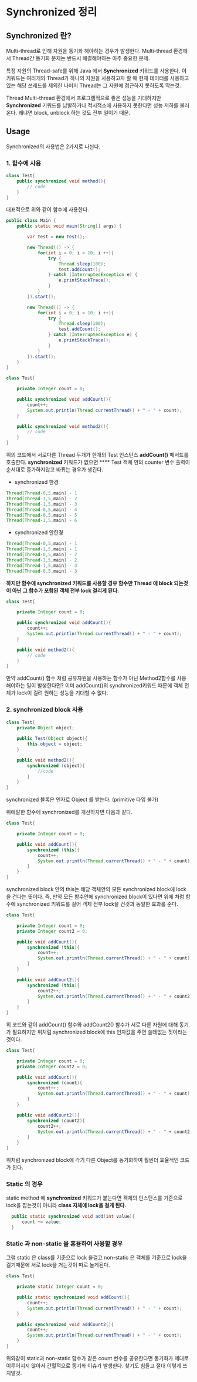 # Synchronized 정리

## Synchronized 란?

Multi-thread로 인해 자원을 동기화 해야하는 경우가 발생한다. Multi-thread 환경에서 Thread간 동기화 문제는 반드시 해결해야하는 아주 중요한 문제.&#x20;

특정 자원의 Thread-safe를 위해 Java 에서 **Synchronized** 키워드를 사용한다. 이 키워드는 여러개의 Thread가 하나의 자원을 사용하고자 할 때 현재 데이터를 사용하고 있는 해당 쓰레드를 제외한 나머지 Thread는 그 자원에 접근하지 못하도록 막는것.

Thread Multi-thread 환경에서 프로그램적으로 좋은 성능을 기대하지만 **Synchronized** 키워드를 남발하거나 적시적소에 사용하지 못한다면 성능 저하를 불러온다. 왜냐면 block, unblock 하는 것도 전부 일이기 때문.

## Usage

Synchronized의 사용법은 2가지로 나뉜다.

### 1. 함수에 사용

```java
class Test{
    public synchronized void method(){
        // code
    }
}
```

대표적으로 위와 같이 함수에 사용한다.

```java
public class Main {
    public static void main(String[] args) {

        var test = new Test();

        new Thread(() -> {
            for(int i = 0; i < 10; i ++){
                try {
                    Thread.sleep(100);
                    test.addCount();
                } catch (InterruptedException e) {
                    e.printStackTrace();
                }
            }
        }).start();

        new Thread(() -> {
            for(int i = 0; i < 10; i ++){
                try {
                    Thread.sleep(100);
                    test.addCount();
                } catch (InterruptedException e) {
                    e.printStackTrace();
                }
            }
        }).start();
    }
}

class Test{

    private Integer count = 0;

    public synchronized void addCount(){
        count++;
        System.out.println(Thread.currentThread() + " - " + count);
    }

    public synchronized void method2(){
        // code
    }
}
```

위의 코드에서 서로다른 Thread 두개가 한개의 Test 인스턴스 **addCount()** 메서드를 호출한다.  **synchronized** 키워드가 없으면 **** Test 객체 안의 counter 변수 출력이 순서대로 증가하지않고 바뀌는 경우가 생긴다.

* synchronized 한경

```java
Thread[Thread-0,5,main] - 1
Thread[Thread-1,5,main] - 2
Thread[Thread-1,5,main] - 3
Thread[Thread-0,5,main] - 4
Thread[Thread-0,5,main] - 5
Thread[Thread-1,5,main] - 6
```

* synchronized 안한경

```java
Thread[Thread-0,5,main] - 1
Thread[Thread-1,5,main] - 1
Thread[Thread-0,5,main] - 2
Thread[Thread-1,5,main] - 2
Thread[Thread-1,5,main] - 3
Thread[Thread-0,5,main] - 3
```

**하지만 함수에 synchronized 키워드를 사용할 경우 함수만 Thread 에 block 되는것이 아닌 그 함수가 포함된 객체 전부 lock 걸리게 된다.**&#x20;

```java
class Test{

    private Integer count = 0;

    public synchronized void addCount(){
        count++;
        System.out.println(Thread.currentThread() + " - " + count);
    }

    public void method2(){
        // code
    }
}
```

만약 addCount() 함수 처럼 공유자원을 사용하는 함수가 아닌 Method2함수를 사용해야하는 일이 발생한다면? 이미 addCount()의 synchronized키워드 때문에 객체 전체가 lock이 걸려 원하는 성능을 기대할 수 없다.

### 2. **synchronized block 사용**

```java
class Test{
    private Object object;
    
    public Test(Object object){
        this.object = object;
    }

    public void method2(){
        synchronized (object){
            //code
        }
    }
}
```

synchronized 블록은 인자로 Object 를 받는다. (primitive 타입 불가)

위에말한 함수에 synchronized를 개선하자면 다음과 같다.

```java
class Test{

    private Integer count = 0;

    public void addCount(){
        synchronized (this){
            count++;
            System.out.println(Thread.currentThread() + " - " + count);
        }
    }
}
```

synchronized block 안의 this는 해당 객체안의 모든 synchronized block에 lock을 건다는 뜻이다. 즉, 만약 모든 함수안에 synchronized block이 있다면 위에 처럼 함수에 synchronized 키워드를 걸어 객체 전부 lock을 건것과 동일한 효과를 준다.

```java
class Test{

    private Integer count = 0;
    private Integer count2 = 0;

    public void addCount(){
        synchronized (this){
            count++;
            System.out.println(Thread.currentThread() + " - " + count);
        }
    }

    public void addCount2(){
        synchronized (this){
            count2++;
            System.out.println(Thread.currentThread() + " - " + count2);
        }
    }
}
```

위 코드와 같이 addCount() 함수와 addCount2() 함수가 서로 다른 자원에 대해 동기가 필요하지만 위처럼 synchronized block에 this 인자값을 주면 쓸데없는 짓이라는 것이다.

```java
class Test{

    private Integer count = 0;
    private Integer count2 = 0;

    public void addCount(){
        synchronized (count){
            count++;
            System.out.println(Thread.currentThread() + " - " + count);
        }
    }

    public void addCount2(){
        synchronized (count2){
            count2++;
            System.out.println(Thread.currentThread() + " - " + count2);
        }
    }
}
```

위처럼 synchronized block에 각기 다른 Object를 동기화하여 훨씬더 효율적인 코드가 된다.

### Static 의 경우

static method 에 **synchronized** 키워드가 붙는다면 객체의 인스턴스를 기준으로 lock을 잡는것이 아니라 **class 자체에 lock을 걸게 된다.**

```java
  public static synchronized void add(int value){
      count += value;
  }
```

### Static 과 non-static 을 혼용하여 사용할 경우

그럼 static 은 class를 기준으로 lock 을걸고 non-static 은 객체를 기준으로 lock을 걸기때문에 서로 lock을 거는것이 따로 놀게된다.

```java
class Test{

    private static Integer count = 0;

    public static synchronized void addCount(){
        count++;
        System.out.println(Thread.currentThread() + " - " + count);
    }

    public synchronized void addCount2(){
        count++;
        System.out.println(Thread.currentThread() + " - " + count);
    }
}
```

위와같이 static과 non-static 함수가 같은 count 변수를 공유한다면 동기화가 제대로 이루어지지 않아서 간헐적으로 동기화 이슈가 발생한다. 찾기도 힘들고 절대 이렇게 쓰지말것.
